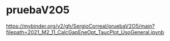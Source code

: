 # pruebaV2O5

https://mybinder.org/v2/gh/SergioCorreal/pruebaV2O5/main?filepath=2021_M2_11_CalcGapEneOpt_TaucPlot_UsoGeneral.ipynb
